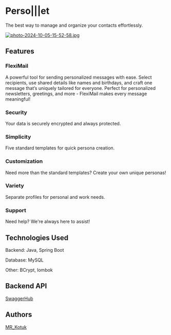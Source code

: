 # Perso|||et
The best way to manage and organize your contacts effortlessly.

[![photo-2024-10-05-15-52-58.jpg](https://i.postimg.cc/Fz8bqDNJ/photo-2024-10-05-15-52-58.jpg)](https://postimg.cc/Pvb8vbLt)

## Features
### FlexiMail
A powerful tool for sending personalized messages with ease. Select recipients, use shared details like names and birthdays, and craft one message that’s uniquely tailored for everyone. Perfect for personalized newsletters, greetings, and more - FlexiMail makes every message meaningful!

### Security
Your data is securely encrypted and always protected.

### Simplicity
Five standard templates for quick persona creation.

### Customization
Need more than the standard templates? Create your own unique personas!

### Variety
Separate profiles for personal and work needs.

### Support
Need help? We're always here to assist!

## Technologies Used
Backend: Java, Spring Boot

Database: MySQL

Other: BCrypt, lombok

## Backend API
[SwaggerHub](https://app.swaggerhub.com/apis-docs/MR_Kotuk/PersoNetDoc/1.1.1)

## Authors
[MR_Kotuk](https://github.com/MR-Kotuk)